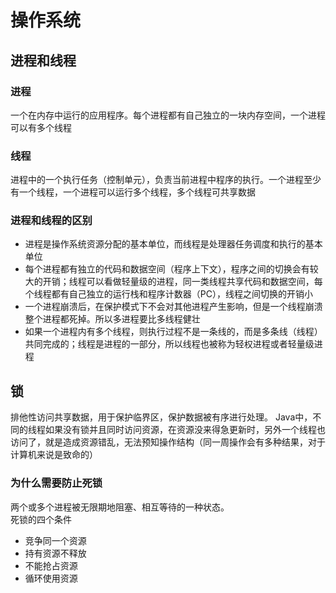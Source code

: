 # 操作系统

## 进程和线程

### 进程
一个在内存中运行的应用程序。每个进程都有自己独立的一块内存空间，一个进程可以有多个线程

### 线程
进程中的一个执行任务（控制单元），负责当前进程中程序的执行。一个进程至少有一个线程，一个进程可以运行多个线程，多个线程可共享数据

### 进程和线程的区别
- 进程是操作系统资源分配的基本单位，而线程是处理器任务调度和执行的基本单位
- 每个进程都有独立的代码和数据空间（程序上下文），程序之间的切换会有较大的开销；线程可以看做轻量级的进程，同一类线程共享代码和数据空间，每个线程都有自己独立的运行栈和程序计数器（PC），线程之间切换的开销小
- 一个进程崩溃后，在保护模式下不会对其他进程产生影响，但是一个线程崩溃整个进程都死掉。所以多进程要比多线程健壮
- 如果一个进程内有多个线程，则执行过程不是一条线的，而是多条线（线程）共同完成的；线程是进程的一部分，所以线程也被称为轻权进程或者轻量级进程

## 锁
排他性访问共享数据，用于保护临界区，保护数据被有序进行处理。
Java中，不同的线程如果没有锁并且同时访问资源，在资源没来得急更新时，另外一个线程也访问了，就是造成资源错乱，无法预知操作结构（同一周操作会有多种结果，对于计算机来说是致命的）

### 为什么需要防止死锁
两个或多个进程被无限期地阻塞、相互等待的一种状态。      
死锁的四个条件
- 竞争同一个资源
- 持有资源不释放
- 不能抢占资源
- 循环使用资源
